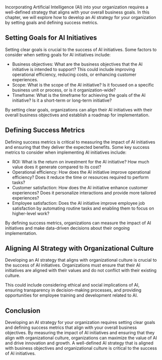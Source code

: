 
Incorporating Artificial Intelligence (AI) into your organization requires a well-defined strategy that aligns with your overall business goals. In this chapter, we will explore how to develop an AI strategy for your organization by setting goals and defining success metrics.

Setting Goals for AI Initiatives
--------------------------------

Setting clear goals is crucial to the success of AI initiatives. Some factors to consider when setting goals for AI initiatives include:

* Business objectives: What are the business objectives that the AI initiative is intended to support? This could include improving operational efficiency, reducing costs, or enhancing customer experiences.
* Scope: What is the scope of the AI initiative? Is it focused on a specific business unit or process, or is it organization-wide?
* Timeframe: What is the timeframe for achieving the goals of the AI initiative? Is it a short-term or long-term initiative?

By setting clear goals, organizations can align their AI initiatives with their overall business objectives and establish a roadmap for implementation.

Defining Success Metrics
------------------------

Defining success metrics is critical to measuring the impact of AI initiatives and ensuring that they deliver the expected benefits. Some key success metrics to consider when implementing AI initiatives include:

* ROI: What is the return on investment for the AI initiative? How much value does it generate compared to its cost?
* Operational efficiency: How does the AI initiative improve operational efficiency? Does it reduce the time or resources required to perform tasks?
* Customer satisfaction: How does the AI initiative enhance customer experiences? Does it personalize interactions and provide more tailored experiences?
* Employee satisfaction: Does the AI initiative improve employee job satisfaction by automating routine tasks and enabling them to focus on higher-level work?

By defining success metrics, organizations can measure the impact of AI initiatives and make data-driven decisions about their ongoing implementation.

Aligning AI Strategy with Organizational Culture
------------------------------------------------

Developing an AI strategy that aligns with organizational culture is crucial to the success of AI initiatives. Organizations must ensure that their AI initiatives are aligned with their values and do not conflict with their existing culture.

This could include considering ethical and social implications of AI, ensuring transparency in decision-making processes, and providing opportunities for employee training and development related to AI.

Conclusion
----------

Developing an AI strategy for your organization requires setting clear goals and defining success metrics that align with your overall business objectives. By measuring the impact of AI initiatives and ensuring that they align with organizational culture, organizations can maximize the value of AI and drive innovation and growth. A well-defined AI strategy that is aligned with business objectives and organizational culture is critical to the success of AI initiatives.

